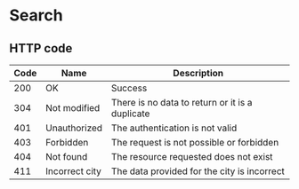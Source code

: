 # Search

## HTTP code

| Code | Name | Description |
| --- | --- | --- |
| 200 | OK | Success |
| 304 | Not modified | There is no data to return or it is a duplicate |
| 401 | Unauthorized | The authentication is not valid |
| 403 | Forbidden | The request is not possible or forbidden |
| 404 | Not found | The resource requested does not exist |
| 411 | Incorrect city | The data provided for the city is incorrect |
